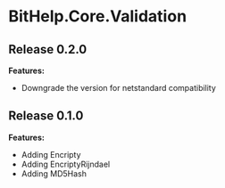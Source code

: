 # BitHelp.Core.Validation

## Release 0.2.0

**Features:**

- Downgrade the version for netstandard compatibility

## Release 0.1.0

**Features:**

- Adding Encripty
- Adding EncriptyRijndael
- Adding MD5Hash
